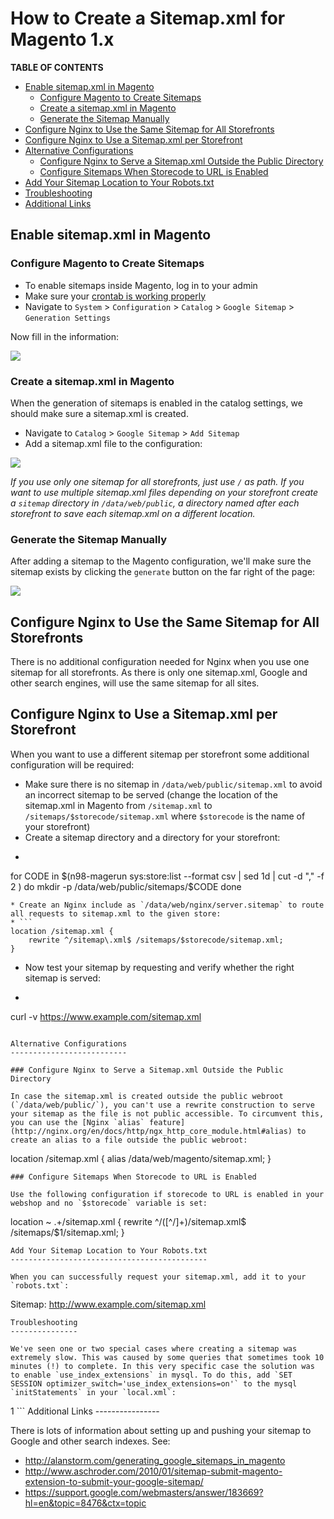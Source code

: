 <!-- Article sourced from https://support.hypernode.com/en/ecommerce/magento-1/how-to-create-a-sitemap-xml-for-magento-1-x-->
# How to Create a Sitemap.xml for Magento 1.x

**TABLE OF CONTENTS**

* [Enable sitemap.xml in Magento](#Enable-sitemap.xml-in-Magento)
	+ [Configure Magento to Create Sitemaps](#Configure-Magento-to-Create-Sitemaps)
	+ [Create a sitemap.xml in Magento](#Create-a-sitemap.xml-in-Magento)
	+ [Generate the Sitemap Manually](#Generate-the-Sitemap-Manually)
* [Configure Nginx to Use the Same Sitemap for All Storefronts](#Configure-Nginx-to-Use-the-Same-Sitemap-for-All-Storefronts)
* [Configure Nginx to Use a Sitemap.xml per Storefront](#Configure-Nginx-to-Use-a-Sitemap.xml-per-Storefront)
* [Alternative Configurations](#Alternative-Configurations)
	+ [Configure Nginx to Serve a Sitemap.xml Outside the Public Directory](#Configure-Nginx-to-Serve-a-Sitemap.xml-Outside-the-Public-Directory)
	+ [Configure Sitemaps When Storecode to URL is Enabled](#Configure-Sitemaps-When-Storecode-to-URL-is-Enabled)
* [Add Your Sitemap Location to Your Robots.txt](#Add-Your-Sitemap-Location-to-Your-Robots.txt)
* [Troubleshooting](#Troubleshooting)
* [Additional Links](#Additional-Links)

Enable sitemap.xml in Magento
-----------------------------

### Configure Magento to Create Sitemaps

* To enable sitemaps inside Magento, log in to your admin
* Make sure your [crontab is working properly](https://support.hypernode.com/knowledgebase/configure-cronjobs-on-hypernode/)
* Navigate to `System` > `Configuration` > `Catalog` > `Google Sitemap` > `Generation Settings`

Now fill in the information:

![](https://s3.amazonaws.com/cdn.freshdesk.com/data/helpdesk/attachments/production/48014490516/original/fd1mcqcAauLYam9kta5meMie5IN1KHQT9A.png?1573051897)

### Create a sitemap.xml in Magento

When the generation of sitemaps is enabled in the catalog settings, we should make sure a sitemap.xml is created.

* Navigate to `Catalog` > `Google Sitemap` > `Add Sitemap`
* Add a sitemap.xml file to the configuration:

![](https://s3.amazonaws.com/cdn.freshdesk.com/data/helpdesk/attachments/production/48014490605/original/H9E8O25ldZ5qKqfgzvipavKFhZ--9c8flQ.png?1573051934)

*If you use only one sitemap for all storefronts, just use `/` as path. If you want to use multiple sitemap.xml files depending on your storefront create a `sitemap` directory in `/data/web/public`, a directory named after each storefront to save each sitemap.xml on a different location.*

### Generate the Sitemap Manually

After adding a sitemap to the Magento configuration, we'll make sure the sitemap exists by clicking the `generate` button on the far right of the page:

![](https://s3.amazonaws.com/cdn.freshdesk.com/data/helpdesk/attachments/production/48014490772/original/kx1awTbeS6Uajk4vtfprlMD0TsqwUSAb0g.png?1573051984)

Configure Nginx to Use the Same Sitemap for All Storefronts
-----------------------------------------------------------

There is no additional configuration needed for Nginx when you use one sitemap for all storefronts. As there is only one sitemap.xml, Google and other search engines, will use the same sitemap for all sites.

Configure Nginx to Use a Sitemap.xml per Storefront
---------------------------------------------------

When you want to use a different sitemap per storefront some additional configuration will be required:

* Make sure there is no sitemap in `/data/web/public/sitemap.xml` to avoid an incorrect sitemap to be served (change the location of the sitemap.xml in Magento from `/sitemap.xml` to `/sitemaps/$storecode/sitemap.xml` where `$storecode` is the name of your storefront)
* Create a sitemap directory and a directory for your storefront:
* ```
for CODE in $(n98-magerun sys:store:list --format csv | sed 1d | cut -d "," -f 2 )
do
mkdir -p /data/web/public/sitemaps/$CODE
done

```
* Create an Nginx include as `/data/web/nginx/server.sitemap` to route all requests to sitemap.xml to the given store:
* ```
location /sitemap.xml {
    rewrite ^/sitemap\.xml$ /sitemaps/$storecode/sitemap.xml;
}

```
* Now test your sitemap by requesting and verify whether the right sitemap is served:
* ```
curl -v https://www.example.com/sitemap.xml

```

Alternative Configurations
--------------------------

### Configure Nginx to Serve a Sitemap.xml Outside the Public Directory

In case the sitemap.xml is created outside the public webroot (`/data/web/public/`), you can't use a rewrite construction to serve your sitemap as the file is not public accessible. To circumvent this, you can use the [Nginx `alias` feature](http://nginx.org/en/docs/http/ngx_http_core_module.html#alias) to create an alias to a file outside the public webroot:

```
location /sitemap.xml {
    alias /data/web/magento/sitemap.xml;
}

```
### Configure Sitemaps When Storecode to URL is Enabled

Use the following configuration if storecode to URL is enabled in your webshop and no `$storecode` variable is set:

```
location ~ .+/sitemap.xml {
    rewrite ^/([^/]+)/sitemap\.xml$ /sitemaps/$1/sitemap.xml;
}

```
Add Your Sitemap Location to Your Robots.txt
--------------------------------------------

When you can successfully request your sitemap.xml, add it to your `robots.txt`:

```
Sitemap: http://www.example.com/sitemap.xml

```
Troubleshooting
---------------

We've seen one or two special cases where creating a sitemap was extremely slow. This was caused by some queries that sometimes took 10 minutes (!) to complete. In this very specific case the solution was to enable `use_index_extensions` in mysql. To do this, add `SET SESSION optimizer_switch='use_index_extensions=on'` to the mysql `initStatements` in your `local.xml`:

```
<connection >
    <host > <![CDATA[mysqlmaster]] > </host >
     <username > <![CDATA[app]] > </username >
     <password > <![CDATA[somepass]] > </password >
     <dbname > <![CDATA[magento_db]] > </dbname >
     <initStatements > <![CDATA[SET NAMES utf8; SET SESSION optimizer_switch='use_index_extensions=on';]] > </initStatements >
     <model > <![CDATA[mysql4]] > </model >
     <type > <![CDATA[pdo_mysql]] > </type >
     <pdoType > <![CDATA[]] > </pdoType >
     <active >1 </active >
 </connection >
```
Additional Links
----------------

There is lots of information about setting up and pushing your sitemap to Google and other search indexes. See:

* <http://alanstorm.com/generating_google_sitemaps_in_magento>
* <http://www.aschroder.com/2010/01/sitemap-submit-magento-extension-to-submit-your-google-sitemap/>
* <https://support.google.com/webmasters/answer/183669?hl=en&topic=8476&ctx=topic>

